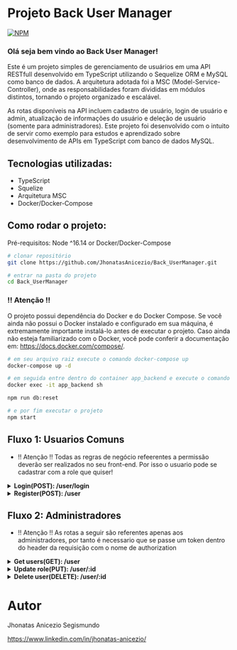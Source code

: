 # Projeto Back User Manager
[![NPM](https://img.shields.io/bower/l/api)](https://github.com/JhonatasAnicezio/Back_UserManager/blob/main/LICENSE)

### Olá seja bem vindo ao Back User Manager!

Este é um projeto simples de gerenciamento de usuários em uma API RESTfull desenvolvido em TypeScript utilizando o Sequelize ORM e MySQL como banco de dados. A arquitetura adotada foi a MSC (Model-Service-Controller), onde as responsabilidades foram divididas em módulos distintos, tornando o projeto organizado e escalável.

As rotas disponíveis na API incluem cadastro de usuário, login de usuário e admin, atualização de informações do usuário e deleção de usuário (somente para administradores). Este projeto foi desenvolvido com o intuito de servir como exemplo para estudos e aprendizado sobre desenvolvimento de APIs em TypeScript com banco de dados MySQL.

## Tecnologias utilizadas:
  - TypeScript
  - Squelize
  - Arquitetura MSC
  - Docker/Docker-Compose
  
## Como rodar o projeto:
Pré-requisitos: Node ^16.14
or
Docker/Docker-Compose

```bash
# clonar repositório
git clone https://github.com/JhonatasAnicezio/Back_UserManager.git

# entrar na pasta do projeto
cd Back_UserManager
```
### !! Atenção !!
O projeto possui dependência do Docker e do Docker Compose. Se você ainda não possui o Docker instalado e configurado em sua máquina, é extremamente importante instalá-lo antes de executar o projeto. Caso ainda não esteja familiarizado com o Docker, você pode conferir a documentação em: https://docs.docker.com/compose/.

```bash
# em seu arquivo raiz execute o comando docker-compose up
docker-compose up -d

# em seguida entre dentro do container app_backend e execute o comando db:reset
docker exec -it app_backend sh

npm run db:reset

# e por fim executar o projeto
npm start
```

## Fluxo 1: Usuarios Comuns
-  !! Atenção !! Todas as regras de negócio refeerentes a permissão deverão ser realizados no seu front-end. Por isso o usuario pode se cadastrar com a role que quiser!
<details>
  <summary><strong> Login(POST): /user/login </strong></summary>
  
  - Para a realização do login deve se passar os seguintes dados dentro do body:

```json
  {
    "email": "user@user.com",
    "password": "secret_user"
  },
```
  se todas as informações estiverem corretas será retornado um token:
  
```json
  {
    "token": "eyJhbGciOiJIUzI1NiIsInR5cCI6IkpXVCJ9.eyJwYXlsb2FkIjp7InBheWxvYWQiOnsiaWQiOjIsIm5hbWUiOiJVc2VyIiwiZW1haWwiOiJ1c2VyQHVzZXIuY29tIiwicGFzc3dvcmQiOiIkMmEkMDgkWThBYmk4alh2c1h5cW0ucm1wMEIudVFCQTVxVXo3VDZHaGxnL0N2VnIvZ0x4WWo1VUFaVk8iLCJyb2xlIjoidXNlciJ9fSwiaWF0IjoxNjgzNjU2MjkyLCJleHAiOjE2ODM5MTU0OTJ9.4JlOZRUbK8Dw9Sn0RewMqgpJcR0DyyQ0E2WHZqPxgok"
  },
```
</details>

<details>
  <summary><strong> Register(POST): /user </strong></summary>

  - Para a realização do cadastro deve se passar os seguintes dados dentro do body:

```json
  {
    "email": "mi@fernands.com",
    "password": "mi123456",
    "name": "milena fernands",
    "role": "user"
  }
```
  se todas as informações estiverem corretas será retornado um token referente ao novo usuario cadastrado:
  
```json
  {
    "token": "eyJhbGciOiJIUzI1NiIsInR5cCI6IkpXVCJ9.eyJwYXlsb2FkIjp7InBheWxvYWQiOnsiaWQiOjMsIm5hbWUiOiJtaWxlbmEgZmVybmFuZHMiLCJlbWFpbCI6Im1pQGZlcm5hbmRzLmNvbSIsInBhc3N3b3JkIjoiJDJhJDA4JDVYSTlTczJjc2tWVkxlMG9YZjM0YnVGUkZkN3E5WXNoMlkwWURFbnB1VEV6TFhKSm1RbGJtIiwicm9sZSI6InVzZXIifX0sImlhdCI6MTY4MzY1NzAwNSwiZXhwIjoxNjgzOTE2MjA1fQ.CtOv56mk3nxlZNnExKYID-mtE80OcBmZYaRYCAzq7Wk"
  },
```
</details>

## Fluxo 2: Administradores
-  !! Atenção !! As rotas a seguir são referentes apenas aos administradores, por tanto é necessario que se passe um token dentro do header da requisição com o nome de authorization

<details>
  <summary><strong> Get users(GET): /user </strong></summary>
  
  retorno da requisição
  
```json
{
  "users": [
    {
      "id": 2,
      "name": "User",
      "email": "user@user.com",
      "role": "user"
    },
    {
      "id": 3,
      "name": "milena fernands",
      "email": "mi@fernands.com",
      "role": "user"
    }
  ]
}
```
</details>

<details>
  <summary><strong> Update role(PUT): /user/:id </strong></summary>

  - Para a realização do cadastro deve se passar o parametro id do usuario que você quer alterar, e passar o novo cargo pelo body:

```json
  {
    "role": "admin"
  },
```
  
  se todas as informações estiverem corretas será retornado uma mensagem de sucesso:
  
```json
{
  "message": "successfully updated"
},
```
</details>

<details>
  <summary><strong> Delete user(DELETE): /user/:id </strong></summary>

  - Para remover um usuario deve se passar o seu id pelo parametro do endpoint:
  
  Esta operação não possui um retorno em json
</details>


# Autor

Jhonatas Anicezio Segismundo

https://www.linkedin.com/in/jhonatas-anicezio/
